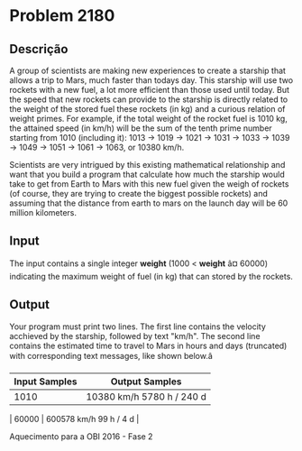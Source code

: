 # Problem 2180

Descrição
----------

A group of scientists are making new experiences to create a starship that allows a trip to Mars, much faster than todays day. This starship will use two rockets with a new fuel, a lot more efficient than those used until today. But the speed that new rockets can provide to the starship is directly related to the weight of the stored fuel these rockets (in kg) and a curious relation of weight primes. For example, if the total weight of the rocket fuel is 1010 kg, the attained speed (in km/h) will be the sum of the tenth prime number starting from 1010 (including it): 1013 -> 1019 -> 1021 -> 1031 -> 1033 -> 1039 -> 1049 -> 1051 -> 1061 -> 1063, or 10380 km/h.

Scientists are very intrigued by this existing mathematical relationship and want that you build a program that calculate how much the starship would take to get from Earth to Mars with this new fuel given the weigh of rockets (of course, they are trying to create the biggest possible rockets) and assuming that the distance from earth to mars on the launch day will be 60 million kilometers.

Input
-----

The input contains a single integer **weight** (1000 < **weight** â¤ 60000) indicating the maximum weight of fuel (in kg) that can stored by the rockets.

Output
------

Your program must print two lines. The first line contains the velocity acchieved by the starship, followed by text "km/h". The second line contains the estimated time to travel to Mars in hours and days (truncated) with corresponding text messages, like shown below.â


| Input Samples | Output Samples |
| --- | --- |
| 1010 | 10380 km/h 5780 h / 240 d |

| 60000 | 600578 km/h 99 h / 4 d |

Aquecimento para a OBI 2016 - Fase 2

